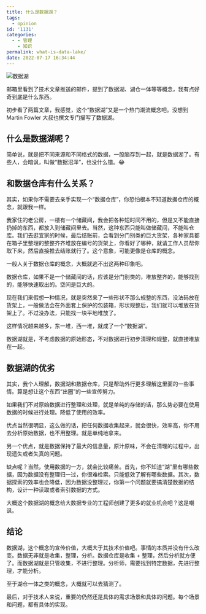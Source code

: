 ```yaml
---
title: 什么是数据湖？
tags:
  - opinion
id: '1131'
categories:
  - - 管理
    - 知识
permalink: what-is-data-lake/
date: 2022-07-17 16:34:44
---
```


![数据湖](../images/2022/07/data-lake.png)

邮箱里看到了技术文章推送的邮件，提到了数据湖、湖仓一体等等概念，我有点好奇到底是什么东西。

初步看了两篇文章，我感觉，这个“数据湖”又是一个热门潮流概念吧。没想到 Martin Fowler 大叔也撰文专门描写了数据湖。

<!--more-->

## 什么是数据湖呢？

简单说，就是把不同来源和不同格式的数据，一股脑存到一起，就是数据湖了。有些人，会暗讽，叫做“数据沼泽”，也没什么错。😂

## 和数据仓库有什么关系？

其实，如果你不需要去亲手实现一个“数据仓库”，你恐怕根本不知道数据仓库的概念，就跟我一样。

我家住的老公房，一楼有一个储藏间，我会把各种短时间不用的，但是又不能直接扔掉的东西，都放入到储藏间里去。当然，这种东西只能叫做储藏间，不能叫仓库。我们去逛宜家的时候，最后结账前，会看到分门别类的巨大货架，各种家具都在箱子里整理的整整齐齐堆放在编号的货架上，你看好了哪种，就请工作人员帮你取下来，然后直接推去结账就行了。这个意象，可能更像是仓库的概念。

一般人关于数据仓库的概念，大概就逃不出这两种印象吧。

数据仓库，如果不是一个储藏间的话，应该是分门别类的，堆放整齐的，能够找到的，能够快速取出的。空间是巨大的。

现在我们来假想一种情况，就是突然来了一些形状不那么规整的东西，没法码放在货架上，一般做法会在外面套上保护的包装箱，形状规整后，我们就可以堆放在货架上了。不过没办法，只能找一块平地堆放了。

这样情况越来越多，东一堆，西一堆，就成了一个“数据湖”。

数据湖就是，不考虑数据的原始形态，不对数据进行初步清理和规整，就直接堆放在一起。

## 数据湖的优劣

其实，我个人理解，数据湖和数据仓库，只是帮助外行更多理解这里面的一些事情。算是想让这个东西“出圈”的一些宣传努力。

如果我们不对原始数据进行整理和处理，就是单纯的存储的话，那么势必要在使用数据的时候进行处理。降低了使用的效率。

优点当然很明显，这么做的话，把任何数据收集起来，就会很快，效率高，你不用去分析原始数据，也不用整理。就是单纯地拿来。

另一个优点，就是数据保持了最大的信息量，原汁原味，不会在清理的过程中，出现遗失或者失真的问题。

缺点呢？当然，使用数据的一方，就会比较痛苦。首先，你不知道“湖”里有哪些数据，因为数据没有整理归一过，你很难检索。只能低效了解有哪些数据。其次，数据探索的效率也会降低，因为数据没整理过，你第一个问题就要搞清楚数据的结构，设计一种读取或者索引数据的方式。

大概这个数据湖的概念给大数据专业的工程师创建了更多的就业机会吧？这是嘲讽。

## 结论

数据湖，这个概念的宣传价值，大概大于其技术价值吧。事情的本质并没有什么改变。数据无非就是收集，整理，分析。数据仓库是收集 + 整理，然后分析就方便了。而数据湖就是只管收集，不进行整理。分析师，需要找到特定数据，先进行整理，才能分析。

至于湖仓一体之类的概念，大概就可以去猜测了。

最后，对于技术人来说，重要的仍然还是具体的需求场景和具体的问题。每个场景和问题，都有具体的实现。